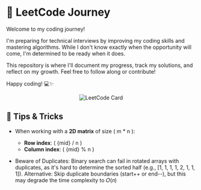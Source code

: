 # 🚀 LeetCode Journey

Welcome to my coding journey! 

I'm preparing for technical interviews by improving my coding skills and mastering algorithms. While I don't know exactly when the opportunity will come, I'm determined to be ready when it does.

This repository is where I'll document my progress, track my solutions, and reflect on my growth. Feel free to follow along or contribute!

Happy coding! 💻✨

<p align="center">
  <img src="https://leetcard.jacoblin.cool/yose_14?theme=dark&font=Besley" alt="LeetCode Card">
</p>


## 🧠 Tips & Tricks

- When working with a **2D matrix** of size \( m * n \):
  - **Row index**: \( {mid} / n \)
  - **Column index**: \( {mid} % n \)
 
- Beware of Duplicates: Binary search can fail in rotated arrays with duplicates, as it's hard to determine the sorted half (e.g., [1, 1, 1, 1, 2, 1, 1, 1]).
Alternative: Skip duplicate boundaries (start++ or end--), but this may degrade the time complexity to 
𝑂(𝑛)
